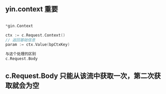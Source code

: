 
## yin.context 重要

```go

*gin.Context

ctx := c.Request.Context()
// 返回基础信息
param := ctx.Value(bpCtxKey)

与这个处理的区别
c.Request.Body

```

## c.Request.Body 只能从该流中获取一次，第二次获取就会为空

